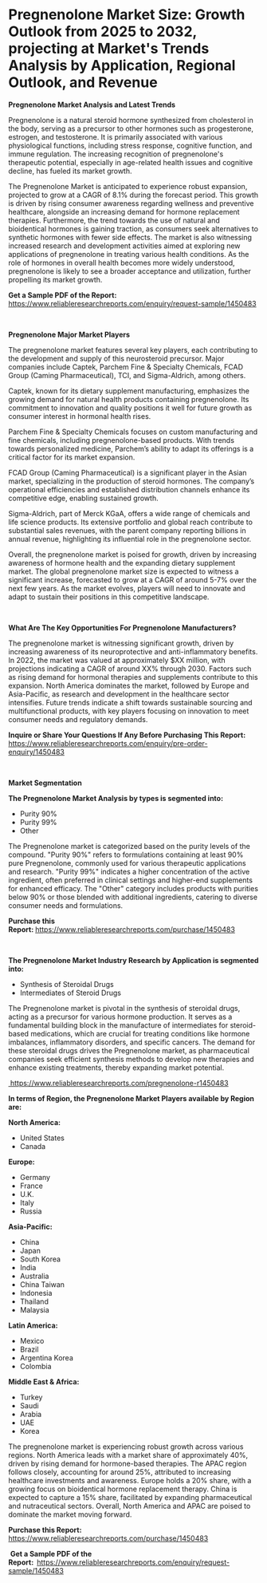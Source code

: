 <p><h1>Pregnenolone Market Size: Growth Outlook from 2025 to 2032, projecting at Market's Trends Analysis by Application, Regional Outlook, and Revenue</h1></p><p><strong>Pregnenolone Market Analysis and Latest Trends</strong></p>
<p><p>Pregnenolone is a natural steroid hormone synthesized from cholesterol in the body, serving as a precursor to other hormones such as progesterone, estrogen, and testosterone. It is primarily associated with various physiological functions, including stress response, cognitive function, and immune regulation. The increasing recognition of pregnenolone's therapeutic potential, especially in age-related health issues and cognitive decline, has fueled its market growth.</p><p>The Pregnenolone Market is anticipated to experience robust expansion, projected to grow at a CAGR of 8.1% during the forecast period. This growth is driven by rising consumer awareness regarding wellness and preventive healthcare, alongside an increasing demand for hormone replacement therapies. Furthermore, the trend towards the use of natural and bioidentical hormones is gaining traction, as consumers seek alternatives to synthetic hormones with fewer side effects. The market is also witnessing increased research and development activities aimed at exploring new applications of pregnenolone in treating various health conditions. As the role of hormones in overall health becomes more widely understood, pregnenolone is likely to see a broader acceptance and utilization, further propelling its market growth.</p></p>
<p><strong>Get a Sample PDF of the Report:&nbsp;</strong> <a href="https://www.reliableresearchreports.com/enquiry/request-sample/1450483?utm_campaign=3097&utm_medium=2&utm_source=Github&utm_content=ia&utm_term=19042025&utm_id=pregnenolone">https://www.reliableresearchreports.com/enquiry/request-sample/1450483</a></p>
<p>&nbsp;</p>
<p><strong>Pregnenolone Major Market Players</strong></p>
<p><p>The pregnenolone market features several key players, each contributing to the development and supply of this neurosteroid precursor. Major companies include Captek, Parchem Fine & Specialty Chemicals, FCAD Group (Caming Pharmaceutical), TCI, and Sigma-Aldrich, among others. </p><p>Captek, known for its dietary supplement manufacturing, emphasizes the growing demand for natural health products containing pregnenolone. Its commitment to innovation and quality positions it well for future growth as consumer interest in hormonal health rises.</p><p>Parchem Fine & Specialty Chemicals focuses on custom manufacturing and fine chemicals, including pregnenolone-based products. With trends towards personalized medicine, Parchem’s ability to adapt its offerings is a critical factor for its market expansion.</p><p>FCAD Group (Caming Pharmaceutical) is a significant player in the Asian market, specializing in the production of steroid hormones. The company’s operational efficiencies and established distribution channels enhance its competitive edge, enabling sustained growth.</p><p>Sigma-Aldrich, part of Merck KGaA, offers a wide range of chemicals and life science products. Its extensive portfolio and global reach contribute to substantial sales revenues, with the parent company reporting billions in annual revenue, highlighting its influential role in the pregnenolone sector.</p><p>Overall, the pregnenolone market is poised for growth, driven by increasing awareness of hormone health and the expanding dietary supplement market. The global pregnenolone market size is expected to witness a significant increase, forecasted to grow at a CAGR of around 5-7% over the next few years. As the market evolves, players will need to innovate and adapt to sustain their positions in this competitive landscape.</p></p>
<p>&nbsp;</p>
<p><strong>What Are The Key Opportunities For Pregnenolone Manufacturers?</strong></p>
<p><p>The pregnenolone market is witnessing significant growth, driven by increasing awareness of its neuroprotective and anti-inflammatory benefits. In 2022, the market was valued at approximately $XX million, with projections indicating a CAGR of around XX% through 2030. Factors such as rising demand for hormonal therapies and supplements contribute to this expansion. North America dominates the market, followed by Europe and Asia-Pacific, as research and development in the healthcare sector intensifies. Future trends indicate a shift towards sustainable sourcing and multifunctional products, with key players focusing on innovation to meet consumer needs and regulatory demands.</p></p>
<p><strong>Inquire or Share Your Questions If Any Before Purchasing This Report:</strong> <a href="https://www.reliableresearchreports.com/enquiry/pre-order-enquiry/1450483?utm_campaign=3097&utm_medium=2&utm_source=Github&utm_content=ia&utm_term=19042025&utm_id=pregnenolone">https://www.reliableresearchreports.com/enquiry/pre-order-enquiry/1450483</a></p>
<p>&nbsp;</p>
<p><strong>Market Segmentation</strong></p>
<p><strong>The Pregnenolone Market Analysis by types is segmented into:</strong></p>
<p><ul><li>Purity 90%</li><li>Purity 99%</li><li>Other</li></ul></p>
<p><p>The Pregnenolone market is categorized based on the purity levels of the compound. "Purity 90%" refers to formulations containing at least 90% pure Pregnenolone, commonly used for various therapeutic applications and research. "Purity 99%" indicates a higher concentration of the active ingredient, often preferred in clinical settings and higher-end supplements for enhanced efficacy. The "Other" category includes products with purities below 90% or those blended with additional ingredients, catering to diverse consumer needs and formulations.</p></p>
<p><strong>Purchase this Report:&nbsp;</strong><a href="https://www.reliableresearchreports.com/purchase/1450483?utm_campaign=3097&utm_medium=2&utm_source=Github&utm_content=ia&utm_term=19042025&utm_id=pregnenolone">https://www.reliableresearchreports.com/purchase/1450483</a></p>
<p>&nbsp;</p>
<p><strong>The Pregnenolone Market Industry Research by Application is segmented into:</strong></p>
<p><ul><li>Synthesis of Steroidal Drugs</li><li>Intermediates of Steroid Drugs</li></ul></p>
<p><p>The Pregnenolone market is pivotal in the synthesis of steroidal drugs, acting as a precursor for various hormone production. It serves as a fundamental building block in the manufacture of intermediates for steroid-based medications, which are crucial for treating conditions like hormone imbalances, inflammatory disorders, and specific cancers. The demand for these steroidal drugs drives the Pregnenolone market, as pharmaceutical companies seek efficient synthesis methods to develop new therapies and enhance existing treatments, thereby expanding market potential.</p></p>
<p><a href="https://www.reliableresearchreports.com/pregnenolone-r1450483?utm_campaign=3097&utm_medium=2&utm_source=Github&utm_content=ia&utm_term=19042025&utm_id=pregnenolone">&nbsp;https://www.reliableresearchreports.com/pregnenolone-r1450483</a></p>
<p><strong>In terms of Region, the Pregnenolone Market Players available by Region are:</strong></p>
<p>
    <p> <strong> North America: </strong>
        <ul>
            <li>United States</li>
            <li>Canada</li>
        </ul>
        </p> 
    <p> <strong> Europe: </strong>
        <ul>
            <li>Germany</li>
            <li>France</li>
            <li>U.K.</li>
            <li>Italy</li>
            <li>Russia</li>
        </ul>
        </p> 
    <p> <strong> Asia-Pacific: </strong>
        <ul>
            <li>China</li>
            <li>Japan</li>
            <li>South Korea</li>
            <li>India</li>
            <li>Australia</li>
            <li>China Taiwan</li>
            <li>Indonesia</li>
            <li>Thailand</li>
            <li>Malaysia</li>
        </ul>
        </p> 
    <p> <strong> Latin America: </strong>
        <ul>
            <li>Mexico</li>
            <li>Brazil</li>
            <li>Argentina Korea</li>
            <li>Colombia</li>
        </ul>
        </p> 
    <p> <strong> Middle East & Africa: </strong>
        <ul>
            <li>Turkey</li>
            <li>Saudi</li>
            <li>Arabia</li>
            <li>UAE</li>
            <li>Korea</li>
        </ul>
    </p>
    </p>
<p><p>The pregnenolone market is experiencing robust growth across various regions. North America leads with a market share of approximately 40%, driven by rising demand for hormone-based therapies. The APAC region follows closely, accounting for around 25%, attributed to increasing healthcare investments and awareness. Europe holds a 20% share, with a growing focus on bioidentical hormone replacement therapy. China is expected to capture a 15% share, facilitated by expanding pharmaceutical and nutraceutical sectors. Overall, North America and APAC are poised to dominate the market moving forward.</p></p>
<p><strong>Purchase this Report: </strong><a href="https://www.reliableresearchreports.com/purchase/1450483?utm_campaign=3097&utm_medium=2&utm_source=Github&utm_content=ia&utm_term=19042025&utm_id=pregnenolone">https://www.reliableresearchreports.com/purchase/1450483</a></p>
<p>&nbsp;<strong>Get a Sample PDF of the Report:&nbsp;&nbsp;</strong><a href="https://www.reliableresearchreports.com/enquiry/request-sample/1450483?utm_campaign=3097&utm_medium=2&utm_source=Github&utm_content=ia&utm_term=19042025&utm_id=pregnenolone">https://www.reliableresearchreports.com/enquiry/request-sample/1450483</a></p>
<p><strong></strong></p>
<p><p></p><p></p><p></p></p>